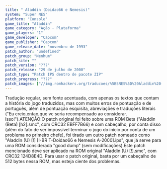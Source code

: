 ```yaml
---
title: " Aladdin (Doidao66 e Nemesis)"
system: "Super NES"
platform: "Console"
game_title: "Aladdin"
game_category: "Ação - Plataforma"
game_players: "1"
game_developer: "Capcom"
game_publisher: "Capcom"
game_release_date: "novembro de 1993"
patch_author: "undefined"
patch_group: "Nenhum"
patch_site: ""
patch_version: "???"
patch_release: "29 de julho de 2000"
patch_type: "Patch IPS dentro de pacote ZIP"
patch_progress: "???"
patch_images: ["//img.romhackers.org/traducoes/%5BSNES%5D%20Aladdin%20-%20Doidao66%20e%20Nemesis%20-%201.png","//img.romhackers.org/traducoes/%5BSNES%5D%20Aladdin%20-%20Doidao66%20e%20Nemesis%20-%202.png","//img.romhackers.org/traducoes/%5BSNES%5D%20Aladdin%20-%20Doidao66%20e%20Nemesis%20-%203.png"]
---
```

Tradução regular, sem fonte acentuada, com apenas os textos que contam a história do jogo traduzidos, mas com muitos erros de pontuação e de português, além de pontuação esquisita, abreviações e traduções literais ("Eu creio,entao,que vc seria recompensado ao considerar. Isso!").ATENÇÃO:O patch original foi feito sobre uma ROM Beta ("Aladdin (Beta) [h2].smc", com CRC32 EBFF7B66) e com cabeçalho, por conta disso (além do fato de ser impossível terminar o jogo do início por conta de um problema no primeiro chefe), foi tirado um outro patch nomeado como "Aladdin (U) [!] [I-BR T-Doidao66 e Nemesis A-2000].ips", que já serve para uma ROM considerada "good dump" (sem modificações).Este patch mencionado deve ser aplicado na ROM original "Aladdin (U) [!].smc", com CRC32 124D8E4D. Para usar o patch original, basta por um cabeçalho de 512 bytes nessa ROM, mas esteja ciente dos problemas.